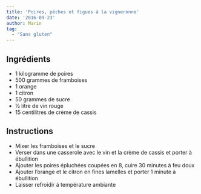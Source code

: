 ```yaml
---
title: 'Poires, pêches et figues à la vigneronne'
date: '2016-09-23'
author: Marin
tag: 
  - "Sans gluten"
---
```

## Ingrédients
- 1 kilogramme de poires
- 500 grammes de framboises
- 1 orange
- 1 citron
- 50 grammes de sucre
- ½ litre de vin rouge
- 15 centilitres de crème de cassis

## Instructions
- Mixer les framboises et le sucre
- Verser dans une casserole avec le vin et la crème de cassis et porter à ébullition
- Ajouter les poires épluchées coupées en 8, cuire 30 minutes à feu doux
- Ajouter l’orange et le citron en fines lamelles et porter 1 minute à ébullition
- Laisser refroidir à température ambiante

